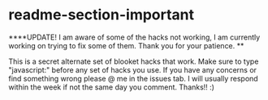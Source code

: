 # readme-section-important
****UPDATE! I am aware of some of the hacks not working, I am currently working on trying to fix some of them. Thank you for your patience.
**

This is a secret alternate set of blooket hacks that work. 
Make sure to type "javascript:" before any set of hacks you use. 
If you have any concerns or find something wrong please @ me in the issues tab. 
I will usually respond within the week if not the same day you comment. Thanks!! :)

